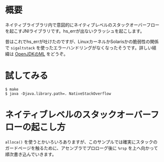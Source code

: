# 概要

ネイティブライブラリ内で意図的にネイティブレベルのスタックオーバーフローを起こすJNIライブラリです。hs_errが出ないクラッシュを起こします。

昔はこれでhs_errが吐けたのですが、LinuxカーネルかSolarisかの脆弱性の関係で `sigaltstack` を使ったエラーハンドリングがなくなったそうです。詳しい経緯は [OpenJDKのML](http://mail.openjdk.java.net/pipermail/hotspot-runtime-dev/2011-August/002354.html) をどうぞ。

# 試してみる

```
$ make
$ java -Djava.library.path=. NativeStackOverflow
```

# ネイティブレベルのスタックオーバーフローの起こし方

`alloca()` を使うとかいろいろありますが、このサンプルでは確実にスタックのガードページを触るために、アセンブラでプロローグ後に `%rsp` を上へ向かって順次書き込んでいきます。
